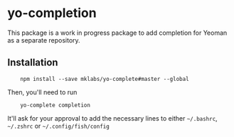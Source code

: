 # yo-completion

This package is a work in progress package to add completion for Yeoman as a
separate repository.

## Installation

        npm install --save mklabs/yo-complete#master --global

Then, you'll need to run

        yo-complete completion

It'll ask for your approval to add the necessary lines to either `~/.bashrc`,
`~/.zshrc` or `~/.config/fish/config`
